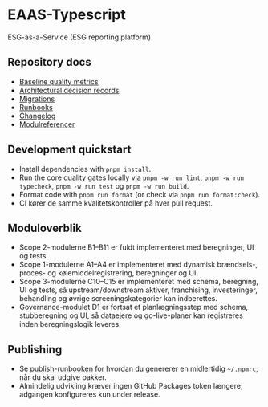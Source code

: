 # EAAS-Typescript

ESG-as-a-Service (ESG reporting platform)

## Repository docs

- [Baseline quality metrics](docs/quality/baseline.md)
- [Architectural decision records](docs/adr)
- [Migrations](docs/migrations)
- [Runbooks](docs/runbooks)
- [Changelog](CHANGELOG.md)
- [Modulreferencer](docs/modules)

## Development quickstart

- Install dependencies with `pnpm install`.
- Run the core quality gates locally via `pnpm -w run lint`, `pnpm -w run typecheck`, `pnpm -w run test` og `pnpm -w run build`.
- Format code with `pnpm run format` (or check via `pnpm run format:check`).
- CI kører de samme kvalitetskontroller på hver pull request.

## Moduloverblik

- Scope 2-modulerne B1–B11 er fuldt implementeret med beregninger, UI og tests.
- Scope 1-modulerne A1–A4 er implementeret med dynamisk brændsels-, proces- og kølemiddelregistrering, beregninger og UI.
- Scope 3-modulerne C10–C15 er implementeret med schema, beregning, UI og tests, så upstream/downstream aktiver, franchising, investeringer, behandling og øvrige screeningskategorier kan indberettes.
- Governance-modulet D1 er fortsat et planlægningsstep med schema, stubberegning og UI, så dataejere og go-live-planer kan registreres inden beregningslogik leveres.

## Publishing

- Se [publish-runbooken](docs/runbooks/publishing.md) for hvordan du genererer en midlertidig `~/.npmrc`, når du skal udgive pakker.
- Almindelig udvikling kræver ingen GitHub Packages token længere; adgangen konfigureres kun under release.